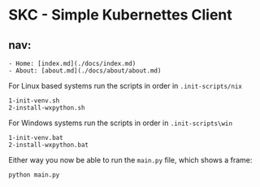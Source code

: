 # SKC - Simple Kubernettes Client

## nav:
    - Home: [index.md](./docs/index.md)
    - About: [about.md](./docs/about/about.md)

For Linux based systems run the scripts in order in `.init-scripts/nix`
```
1-init-venv.sh
2-install-wxpython.sh
```

For Windows systems run the scripts in order in `.init-scripts\win`
```
1-init-venv.bat
2-install-wxpython.bat
```

Either way you now be able to run the `main.py` file, which shows a frame:
```
python main.py
```
